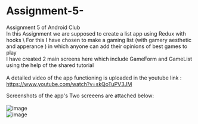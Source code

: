 # Assignment-5-
Assignment 5 of Android Club
\
In this Assignment we are supposed to create a list app using Redux with hooks 
\ 
For this I have chosen to make a gaming list (with gamery aesthetic and apperance ) in which anyone can add their opinions of best games to play 
\
I have created 2 main screens here which include GameForm and GameList using the help of the shared tutorial 
\
\
A detailed video of the app functioning is uploaded in the youtube link : https://www.youtube.com/watch?v=skQoTuPV3JM

Screenshots of the app's Two screeens are attached below:
\
\
![image](https://user-images.githubusercontent.com/84237347/124331528-ff5bdb80-dbac-11eb-9914-b8ec145d6d1e.png)
\
![image](https://user-images.githubusercontent.com/84237347/124331566-13074200-dbad-11eb-9418-4f7fda20569c.png)
